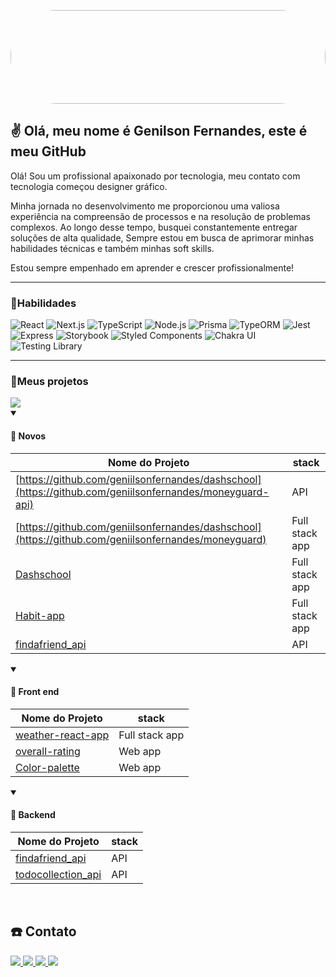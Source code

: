 
 <img
  style="width: 100%;height: 150px; display: inline-block;border-radius: 73px;"
  src="https://media.tenor.com/FDDaryOYNp0AAAAd/retro-city.gif" />
  

<h2>✌️ Olá, meu nome é Genilson Fernandes, este é meu GitHub</h2>


<p>
 Olá! Sou um profissional apaixonado por tecnologia, meu contato com tecnologia começou  designer gráfico. 
</p>
<p>
 Minha jornada no desenvolvimento me proporcionou uma valiosa experiência na compreensão de processos e na resolução de problemas complexos. Ao longo desse tempo, busquei constantemente entregar soluções de alta qualidade, Sempre estou em busca de aprimorar minhas habilidades técnicas e também minhas soft skills.
</p>
<p>
Estou sempre empenhado em aprender e crescer profissionalmente!
</p>
<hr />
<div>
 <h3>📌Habilidades </h3>
  <img src="https://img.shields.io/badge/React-20232A?style=for-the-badge&logo=react&logoColor=61DAFB" alt="React">
  <img src="https://img.shields.io/badge/Next.js-000000?style=for-the-badge&logo=next-dot-js&logoColor=white" alt="Next.js">
  <img src="https://img.shields.io/badge/TypeScript-007ACC?style=for-the-badge&logo=typescript&logoColor=white" alt="TypeScript">
  <img src="https://img.shields.io/badge/Node.js-43853D?style=for-the-badge&logo=node-dot-js&logoColor=white" alt="Node.js">
  <img src="https://img.shields.io/badge/Prisma-1B222D?style=for-the-badge&logo=prisma&logoColor=white" alt="Prisma">
  <img src="https://img.shields.io/badge/TypeORM-FE0902?style=for-the-badge&logo=typeorm&logoColor=white" alt="TypeORM">
  <img src="https://img.shields.io/badge/Jest-C21325?style=for-the-badge&logo=jest&logoColor=white" alt="Jest">
  <img src="https://img.shields.io/badge/Express-000000?style=for-the-badge&logo=express&logoColor=white" alt="Express">
  <img src="https://img.shields.io/badge/Storybook-FF4785?style=for-the-badge&logo=storybook&logoColor=white" alt="Storybook">
  <img src="https://img.shields.io/badge/Styled_Components-DB7093?style=for-the-badge&logo=styled-components&logoColor=white" alt="Styled Components">
  <img src="https://img.shields.io/badge/Chakra_UI-319795?style=for-the-badge&logo=chakra-ui&logoColor=white" alt="Chakra UI">
  <img src="https://img.shields.io/badge/Testing_Library-E33332?style=for-the-badge&logo=testing-library&logoColor=white" alt="Testing Library">
</div>
  
  <hr />
  <h3>📌Meus projetos </h3>

  <a href="https://github.com/geniilsonfernandes/moneyguard"> 
  <img src="https://res.cloudinary.com/dbpayojb3/image/upload/c_pad,b_auto:predominant,fl_preserve_transparency/v1702331389/money_banner_sspgbq.jpg?_s=public-apps" />
  </a>
 
 <details open>
  <summary><h4>🚩 Novos </h4></summary>
  
  | Nome do Projeto | stack |
  |------|-------|
  | [https://github.com/geniilsonfernandes/dashschool](https://github.com/geniilsonfernandes/moneyguard-api) | API
  | [https://github.com/geniilsonfernandes/dashschool](https://github.com/geniilsonfernandes/moneyguard) | Full stack app
  | [Dashschool](https://github.com/geniilsonfernandes/dashschool) | Full stack app
  | [Habit-app](https://github.com/geniilsonfernandes/habbit-app) | Full stack app
  | [findafriend_api](https://github.com/geniilsonfernandes/findafriend_api) | API
  
</details> 

<details open>
  <summary><h4>🚩 Front end</h4></summary>
  
  | Nome do Projeto | stack |
  |------|-------|
  | [weather-react-app](https://github.com/geniilsonfernandes/weather-react-app) | Full stack app
  | [overall-rating](https://github.com/geniilsonfernandes/overall-rating) | Web app
  | [Color-palette](https://github.com/geniilsonfernandes/color-palette) |  Web app

  
</details> 


 <details open>
  <summary><h4>🚩 Backend </h4></summary>

   
  | Nome do Projeto | stack |
  |------|-------|
  | [findafriend_api](https://github.com/geniilsonfernandes/findafriend_api) |API
  | [todocollection_api](https://github.com/geniilsonfernandes/todocollection_api) | API
  
</details> 
  
 <br />
 
  <h2>☎️ Contato </h2>
<div style="display: inline;">
  <a href="https://www.instagram.com/geecods/" target="_blank">
    <img
    src="https://img.shields.io/badge/-Instagram-%23E4405F?style=for-the-badge&logo=instagram&logoColor=white"
    target="_blank">
  </a>
  <a href="mailto:geniilsonfernandes@gmail.com">
    <img
    src="https://img.shields.io/badge/-Gmail-%23333?style=for-the-badge&logo=gmail&logoColor=white"
    target="_blank">
  </a>
  <a href="https://www.linkedin.com/in/genilson-fernandes/" target="_blank">
    <img
    src="https://img.shields.io/badge/-LinkedIn-%230077B5?style=for-the-badge&logo=linkedin&logoColor=white"
    target="_blank">
  </a>
  <a href="https://api.whatsapp.com/send?phone=5522996021627" target="_blank">
    <img
    src="https://img.shields.io/badge/-WhatsApp-%25D366?style=for-the-badge&logo=whatsapp&logoColor=white"
    target="_blank">
  </a>
</div>

  
  
